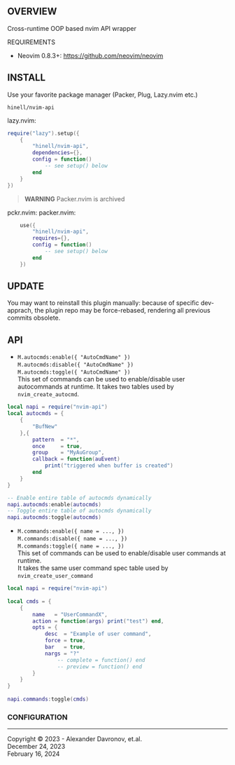 ## OVERVIEW
Cross-runtime OOP based nvim API wrapper

REQUIREMENTS
- Neovim 0.8.3+: https://github.com/neovim/neovim

## INSTALL
Use your favorite package manager (Packer, Plug, Lazy.nvim etc.)
```
hinell/nvim-api
```

lazy.nvim:
```lua
require("lazy").setup({
    {
        "hinell/nvim-api",
        dependencies={},
        config = function()
            -- see setup() below
        end
    }
})
```

> **WARNING**
> Packer.nvim is archived

pckr.nvim:
packer.nvim:
```lua
    use({
        "hinell/nvim-api",
        requires={},
        config = function()
            -- see setup() below
        end
    })
```

## UPDATE
You may want to reinstall this plugin manually: because of specific dev-apprach,
the plugin repo may be force-rebased, rendering all previous commits obsolete.

## API

* `M.autocmds:enable({ "AutoCmdName" })`  
`M.autocmds:disable({ "AutoCmdName" })`  
`M.autocmds:toggle({ "AutoCmdName" })`  
This set of commands can be used to enable/disable user autocommands at runtime.
It takes two tables used by `nvim_create_autocmd`.

```lua
local napi = require("nvim-api")
local autocmds = {
	{
		"BufNew"
	},{
		pattern  = "*",
		once     = true,
		group    = "MyAuGroup",
		callback = function(auEvent)
			print("triggered when buffer is created")
		end
	}
}

-- Enable entire table of autocmds dynamically
napi.autocmds:enable(autocmds)
-- Toggle entire table of autocmds dynamically
napi.autocmds:toggle(autocmds)
```

* `M.commands:enable({ name = ..., })`  
`M.commands:disable({ name = ..., })`  
`M.commands:toggle({ name = ..., })`  
This set of commands can be used to enable/disable user commands at runtime.  
It takes the same user command spec table used by `nvim_create_user_command`

```lua
local napi = require("nvim-api")
 
local cmds = {
    {
        name   = "UserCommandX",
        action = function(args) print("test") end,
        opts = {
            desc  = "Example of user command",
            force = true,
            bar   = true,
            nargs = "?"
                -- complete = function() end
                -- preview = function() end
        }
    }
}
 
napi.commands:toggle(cmds) 
```

### CONFIGURATION

<!-- ### EXAMPLES -->

<!-- ### KEYMAP -->
<!-- NO keymap is setup by default. -->
<!---->
<!-- ```lua -->
<!-- vim.keymap.set({ "n" }, "<ABC>"   ,"<CMD>COMMAND<CR>") -->
<!-- ``` -->

<!-- #### LEGEND -->

-----
Copyright © 2023 - Alexander Davronov, et.al.<br/>
December 24, 2023<br/>
February 16, 2024<br/>

